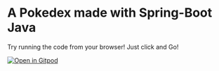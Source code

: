# A Pokedex made with Spring-Boot Java


Try running the code from your browser! Just click and Go!

[![Open in Gitpod](https://gitpod.io/button/open-in-gitpod.svg)](https://gitpod.io/#https://github.com/juanresendiz813/java-pokedex)
